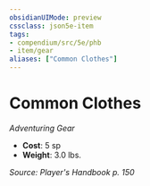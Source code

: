 ```yaml
---
obsidianUIMode: preview
cssclass: json5e-item
tags:
- compendium/src/5e/phb
- item/gear
aliases: ["Common Clothes"]
---
```

# Common Clothes
*Adventuring Gear*  

- **Cost**: 5 sp
- **Weight**: 3.0 lbs.

*Source: Player's Handbook p. 150*